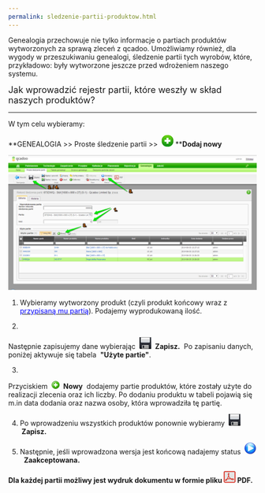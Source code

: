 ```yaml
---
permalink: sledzenie-partii-produktow.html
---
```

 Genealogia przechowuje nie tylko informacje o partiach produktów wytworzonych za sprawą zleceń z qcadoo. Umożliwiamy również, dla wygody w przeszukiwaniu genealogi, śledzenie partii tych wyrobów, które, przykładowo: były wytworzone jeszcze przed wdrożeniem naszego systemu. 
  

<font size="4">Jak wprowadzić rejestr partii, które weszły w skład naszych produktów?<br>
        </font>

* * *

  

W tym celu wybieramy:

  

**GENEALOGIA \>\> Proste śledzenie partii \>\>&nbsp; ![](/images/newIcon24.png)&nbsp;****Dodaj nowy**

[![](/images/Genealogia-%20proste%20%C5%9Bledzenie%20partii-%20strza%C5%82ki.png)](/images/Genealogia-%20proste%20%C5%9Bledzenie%20partii-%20strza%C5%82ki.png)
  

1. Wybieramy wytworzony produkt (czyli produkt końcowy wraz z [<font color="#0000ff">przypisaną mu partią</font>](/jak-dodac-numery-partii)).&nbsp;Podajemy wyprodukowaną ilość.  
  
2. 
 Następnie zapisujemy dane wybierając&nbsp; ![](/images/saveIcon24.png)&nbsp; **Zapisz.** &nbsp;Po zapisaniu danych, poniżej aktywuje się tabela&nbsp; **"Użyte partie"**.  
  

3. 
Przyciskiem&nbsp; ![](/images/newIcon16.png)&nbsp; **Nowy** &nbsp;dodajemy partie produktów, które zostały użyte do realizacji zlecenia oraz ich liczby. Po dodaniu produktu w tabeli pojawią się m.in data dodania oraz nazwa osoby, która wprowadziła tę partię.  
  

4. Po wprowadzeniu wszystkich produktów ponownie wybieramy&nbsp; ![](/images/saveIcon24.png) **&nbsp;Zapisz.**  
  
5. Następnie, jeśli wprowadzona wersja jest końcową nadajemy status&nbsp; ![](/images/startIcon24.png)&nbsp; **Zaakceptowana.**  
  
**Dla każdej partii możliwy jest wydruk dokumentu w formie pliku ![](/images/pdfIcon24.png)&nbsp;PDF.**  

